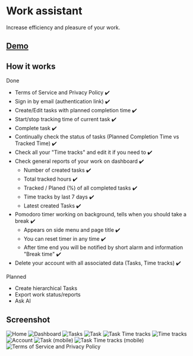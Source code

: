 # Work assistant

Increase efficiency and pleasure of your work.

## [Demo](https://work-assistant-puce.vercel.app/)

## How it works

Done

- Terms of Service and Privacy Policy :heavy_check_mark:
- Sign in by email (authentication link) :heavy_check_mark:
- Create/Edit tasks with planned completion time :heavy_check_mark:
- Start/stop tracking time of current task :heavy_check_mark:
- Complete task :heavy_check_mark:
- Continually check the status of tasks (Planned Completion Time vs Tracked Time) :heavy_check_mark:
- Check all your "Time tracks" and edit it if you need to :heavy_check_mark:
- Check general reports of your work on dashboard :heavy_check_mark:
  - Number of created tasks :heavy_check_mark:
  - Total tracked hours :heavy_check_mark:
  - Tracked / Planed (%) of all completed tasks :heavy_check_mark:
  - Time tracks by last 7 days :heavy_check_mark:
  - Latest created Tasks :heavy_check_mark:
- Pomodoro timer working on background, tells when you should take a break :heavy_check_mark:
  - Appears on side menu and page title :heavy_check_mark:
  - You can reset timer in any time :heavy_check_mark:
  - After time end you will be notified by short alarm and information "Break time" :heavy_check_mark:
- Delete your account with all associated data (Tasks, Time tracks) :heavy_check_mark:

Planned

- Create hierarchical Tasks
- Export work status/reports
- Ask AI

## Screenshot

![Home](screenshots/opengraph-image.png)
![Dashboard](screenshots/dashboard.png)
![Tasks](screenshots/tasks.png)
![Task](screenshots/task.png)
![Task Time tracks](screenshots/task-time-tracks.png)
![Time tracks](screenshots/time-tracks.png)
![Account](screenshots/account.png)
![Task (mobile)](screenshots/task-mobile.png)
![Task Time tracks (mobile)](screenshots/task-time-tracks-mobile.png)
![Terms of Service and Privacy Policy](screenshots/terms-of-service.png)
